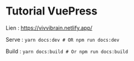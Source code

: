 # Tutorial VuePress 

Lien : https://vivvibrain.netlify.app/

Serve : ```yarn docs:dev # OR npm run docs:dev```

Build : ```yarn docs:build # Or npm run docs:build```
